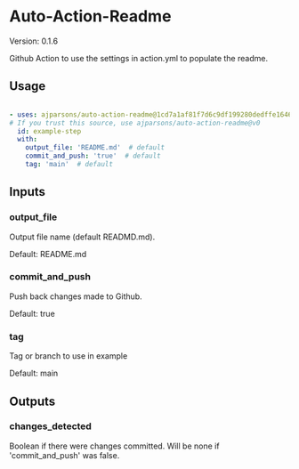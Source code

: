 # Auto-Action-Readme

Version: 0.1.6



Github Action to use the settings in action.yml to populate the readme.

## Usage

```yaml

- uses: ajparsons/auto-action-readme@1cd7a1af81f7d6c9df199280dedffe1646c2dc2f
# If you trust this source, use ajparsons/auto-action-readme@v0
  id: example-step 
  with:
    output_file: 'README.md'  # default
    commit_and_push: 'true'  # default
    tag: 'main'  # default

```


## Inputs

### output_file



Output file name (default READMD.md).

Default: README.md


### commit_and_push



Push back changes made to Github.

Default: true


### tag



Tag or branch to use in example

Default: main




## Outputs

### changes_detected

Boolean if there were changes committed. Will be none if 'commit_and_push' was false.


